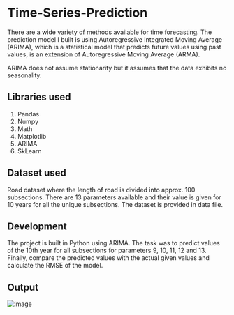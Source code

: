 # Time-Series-Prediction

There are a wide variety of methods available for time forecasting. The prediction model I built is using Autoregressive Integrated Moving Average (ARIMA), which is a statistical model that predicts future values using past values, is an extension of Autoregressive Moving Average (ARMA). 

ARIMA does not assume stationarity but it assumes that the data exhibits no seasonality.

##  Libraries used

1. Pandas
2. Numpy
3. Math
4. Matplotlib
5. ARIMA
6. SkLearn

## Dataset used

Road dataset where the length of road is divided into approx. 100 subsections. There are 13 parameters available and their value is given for 10 years for all the unique subsections. The dataset is provided in data file.

## Development

The project is built in Python using ARIMA. The task was to predict values of the 10th year for all subsections for parameters 9, 10, 11, 12 and 13. Finally, compare the predicted values with the actual given values and calculate the RMSE of the model. 

## Output

![image](https://user-images.githubusercontent.com/105603559/193466457-9650bfeb-6b8d-4b9e-be2e-89b3e75d28b3.png)
